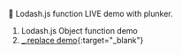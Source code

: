 :open_file_folder: Lodash.js function LIVE demo with plunker.
1. Lodash.js Object function demo
  1. [_.replace demo](https://plnkr.co/edit/l48e3l?p=preview){:target="_blank"}
